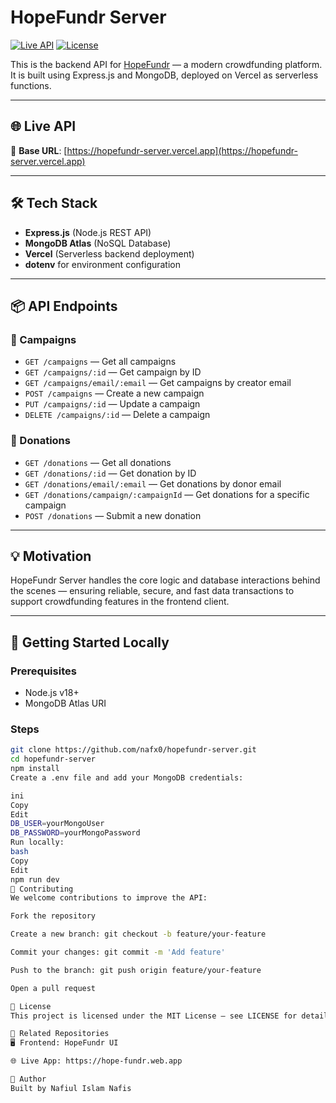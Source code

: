 # HopeFundr Server

[![Live API](https://img.shields.io/badge/Live%20API-Vercel-blue?style=for-the-badge)](https://hopefundr-server.vercel.app)
[![License](https://img.shields.io/github/license/nafx0/hopefundr-server?style=for-the-badge)](./LICENSE)

This is the backend API for [HopeFundr](https://hope-fundr.web.app) — a modern crowdfunding platform. It is built using Express.js and MongoDB, deployed on Vercel as serverless functions.

---

## 🌐 Live API

🔗 **Base URL**: [https://hopefundr-server.vercel.app](https://hopefundr-server.vercel.app)

---

## 🛠️ Tech Stack

- **Express.js** (Node.js REST API)
- **MongoDB Atlas** (NoSQL Database)
- **Vercel** (Serverless backend deployment)
- **dotenv** for environment configuration

---

## 📦 API Endpoints

### 🔹 Campaigns
- `GET /campaigns` — Get all campaigns
- `GET /campaigns/:id` — Get campaign by ID
- `GET /campaigns/email/:email` — Get campaigns by creator email
- `POST /campaigns` — Create a new campaign
- `PUT /campaigns/:id` — Update a campaign
- `DELETE /campaigns/:id` — Delete a campaign

### 🔹 Donations
- `GET /donations` — Get all donations
- `GET /donations/:id` — Get donation by ID
- `GET /donations/email/:email` — Get donations by donor email
- `GET /donations/campaign/:campaignId` — Get donations for a specific campaign
- `POST /donations` — Submit a new donation

---

## 💡 Motivation

HopeFundr Server handles the core logic and database interactions behind the scenes — ensuring reliable, secure, and fast data transactions to support crowdfunding features in the frontend client.

---

## 🚀 Getting Started Locally

### Prerequisites
- Node.js v18+
- MongoDB Atlas URI

### Steps
```bash
git clone https://github.com/nafx0/hopefundr-server.git
cd hopefundr-server
npm install
Create a .env file and add your MongoDB credentials:

ini
Copy
Edit
DB_USER=yourMongoUser
DB_PASSWORD=yourMongoPassword
Run locally:
bash
Copy
Edit
npm run dev
🤝 Contributing
We welcome contributions to improve the API:

Fork the repository

Create a new branch: git checkout -b feature/your-feature

Commit your changes: git commit -m 'Add feature'

Push to the branch: git push origin feature/your-feature

Open a pull request

📄 License
This project is licensed under the MIT License — see LICENSE for details.

📌 Related Repositories
🖥️ Frontend: HopeFundr UI

🌐 Live App: https://hope-fundr.web.app

👤 Author
Built by Nafiul Islam Nafis
